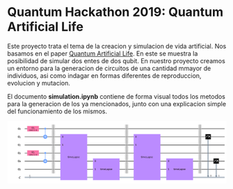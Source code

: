 # Quantum Hackathon 2019: Quantum Artificial Life 

Este proyecto trata el tema de la creacion y simulacion de vida artificial. Nos basamos en el paper [Quantum Artificial Life](https://www.nature.com/articles/s41598-018-33125-3). En este se muestra la posibilidad de simular dos entes de dos qubit. En nuestro proyecto creamos un entorno para la generacion de circuitos de una cantidad mmayor de individuos, asi como indagar en formas diferentes de reproduccion, evolucion y mutacion.

El documento **simulation.ipynb** contiene de forma visual todos los metodos para la generacion de los ya mencionados, junto con una explicacion simple del funcionamiento de los mismos.


![circuit1](img/circuit.png)